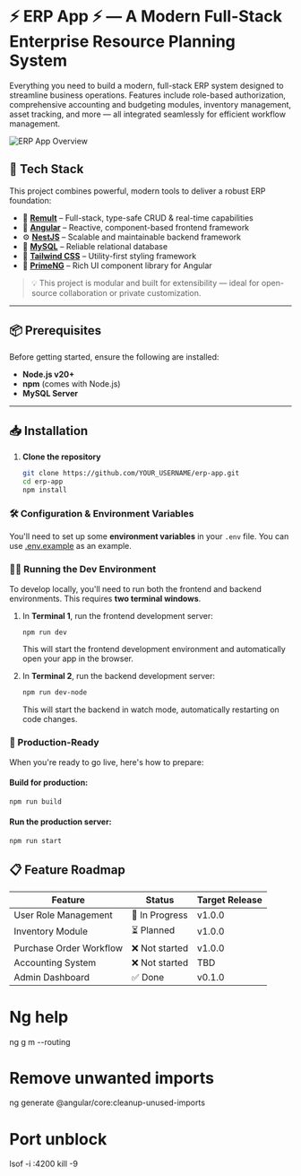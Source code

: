 # ⚡️ ERP App ⚡️ — A Modern Full-Stack Enterprise Resource Planning System 
Everything you need to build a modern, full-stack ERP system designed to streamline business operations. Features include role-based authorization, comprehensive accounting and budgeting modules, inventory management, asset tracking, and more — all integrated seamlessly for efficient workflow management.

![ERP App Overview](./src/assets/erp-overview.png)

## 🚀 Tech Stack
This project combines powerful, modern tools to deliver a robust ERP foundation:

- 🔄 **[Remult](https://remult.dev/)** – Full-stack, type-safe CRUD & real-time capabilities  
- 🧩 **[Angular](https://angular.dev/)** – Reactive, component-based frontend framework  
- ⚙️ **[NestJS](https://nestjs.com/)** – Scalable and maintainable backend framework  
- 💽 **[MySQL](https://www.mysql.com/)** – Reliable relational database  
- 🎨 **[Tailwind CSS](https://tailwindcss.com/)** – Utility-first styling framework  
- 🧱 **[PrimeNG](https://primeng.org/)** – Rich UI component library for Angular  

> 💡 This project is modular and built for extensibility — ideal for open-source collaboration or private customization.

---

## 📦 Prerequisites

Before getting started, ensure the following are installed:

- **Node.js v20+**
- **npm** (comes with Node.js)
- **MySQL Server**

---

## 📥 Installation

1. **Clone the repository**  
   ```bash
   git clone https://github.com/YOUR_USERNAME/erp-app.git
   cd erp-app
   npm install


### 🛠 Configuration & Environment Variables

You'll need to set up some **environment variables** in your `.env` file. 
You can use [.env.example](./.env.example) as an example.


### 🧑‍💻 Running the Dev Environment

To develop locally, you'll need to run both the frontend and backend environments. This requires **two terminal windows**.

1. In **Terminal 1**, run the frontend development server:

   ```bash
   npm run dev
   ```

   This will start the frontend development environment and automatically open your app in the browser.

2. In **Terminal 2**, run the backend development server:

   ```bash
   npm run dev-node
   ```

   This will start the backend in watch mode, automatically restarting on code changes.


### 🚢 Production-Ready

When you're ready to go live, here's how to prepare:

#### Build for production:

```bash
npm run build
```

#### Run the production server:

```bash
npm run start
```

## 📋 Feature Roadmap

| Feature                     | Status         | Target Release |
|-----------------------------|----------------|----------------|
| User Role Management        | 🚧 In Progress | v1.0.0         |
| Inventory Module            | ⏳ Planned     | v1.0.0         |
| Purchase Order Workflow     | ❌ Not started | v1.0.0         |
| Accounting System           | ❌ Not started | TBD            |
| Admin Dashboard             | ✅ Done        | v0.1.0         |


# Ng help
ng g m <module-name> --routing

# Remove unwanted imports
ng generate @angular/core:cleanup-unused-imports

# Port unblock
lsof -i :4200
kill -9 <PID>
